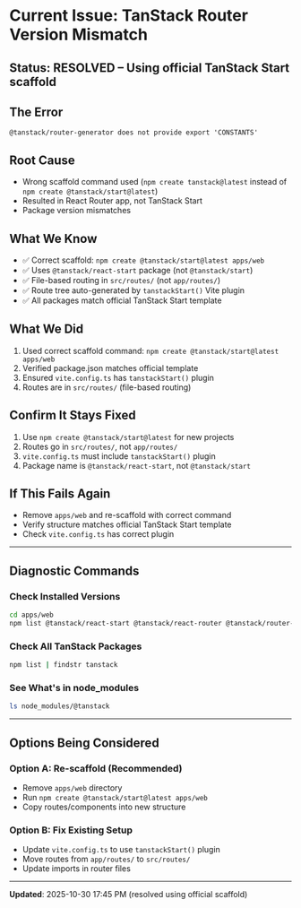 # Current Issue: TanStack Router Version Mismatch

## Status: RESOLVED – Using official TanStack Start scaffold

## The Error
```
@tanstack/router-generator does not provide export 'CONSTANTS'
```

## Root Cause
- Wrong scaffold command used (`npm create tanstack@latest` instead of `npm create @tanstack/start@latest`)
- Resulted in React Router app, not TanStack Start
- Package version mismatches

## What We Know
- ✅ Correct scaffold: `npm create @tanstack/start@latest apps/web`
- ✅ Uses `@tanstack/react-start` package (not `@tanstack/start`)
- ✅ File-based routing in `src/routes/` (not `app/routes/`)
- ✅ Route tree auto-generated by `tanstackStart()` Vite plugin
- ✅ All packages match official TanStack Start template

## What We Did
1. Used correct scaffold command: `npm create @tanstack/start@latest apps/web`
2. Verified package.json matches official template
3. Ensured `vite.config.ts` has `tanstackStart()` plugin
4. Routes are in `src/routes/` (file-based routing)

## Confirm It Stays Fixed
1. Use `npm create @tanstack/start@latest` for new projects
2. Routes go in `src/routes/`, not `app/routes/`
3. `vite.config.ts` must include `tanstackStart()` plugin
4. Package name is `@tanstack/react-start`, not `@tanstack/start`

## If This Fails Again
- Remove `apps/web` and re-scaffold with correct command
- Verify structure matches official TanStack Start template
- Check `vite.config.ts` has correct plugin

---

## Diagnostic Commands

### Check Installed Versions
```bash
cd apps/web
npm list @tanstack/react-start @tanstack/react-router @tanstack/router-plugin
```

### Check All TanStack Packages
```bash
npm list | findstr tanstack
```

### See What's in node_modules
```bash
ls node_modules/@tanstack
```

---

## Options Being Considered

### Option A: Re-scaffold (Recommended)
- Remove `apps/web` directory
- Run `npm create @tanstack/start@latest apps/web`
- Copy routes/components into new structure

### Option B: Fix Existing Setup
- Update `vite.config.ts` to use `tanstackStart()` plugin
- Move routes from `app/routes/` to `src/routes/`
- Update imports in router files

---

**Updated**: 2025-10-30 17:45 PM (resolved using official scaffold)
